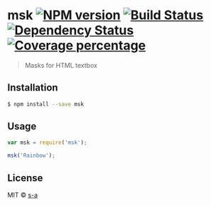 # msk [![NPM version][npm-image]][npm-url] [![Build Status][travis-image]][travis-url] [![Dependency Status][daviddm-image]][daviddm-url] [![Coverage percentage][coveralls-image]][coveralls-url]
> Masks for HTML textbox

## Installation

```sh
$ npm install --save msk
```

## Usage

```js
var msk = require('msk');

msk('Rainbow');
```
## License

MIT © [s-a](https://github.com/s-a)


[npm-image]: https://badge.fury.io/js/msk.svg
[npm-url]: https://npmjs.org/package/msk
[travis-image]: https://travis-ci.org/s-a/msk.svg?branch=master
[travis-url]: https://travis-ci.org/s-a/msk
[daviddm-image]: https://david-dm.org/s-a/msk.svg?theme=shields.io
[daviddm-url]: https://david-dm.org/s-a/msk
[coveralls-image]: https://coveralls.io/repos/s-a/msk/badge.svg
[coveralls-url]: https://coveralls.io/r/s-a/msk
